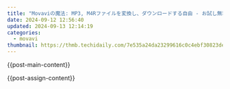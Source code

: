 ```yaml
---
title: "Movaviの魔法: MP3, M4Rファイルを変換し、ダウンロードする自由 - お試し無料でご利用いただけます"
date: 2024-09-12 12:56:40
updated: 2024-09-13 12:14:19
categories:
  - movavi
thumbnail: https://thmb.techidaily.com/7e535a24da23299616c0c4ebf30823de033f9fe39180ca23996553702d15983c.jpg
---
```


{{post-main-content}}

<ins class="adsbygoogle"
     style="display:block"
     data-ad-format="autorelaxed"
     data-ad-client="ca-pub-7571918770474297"
     data-ad-slot="1223367746"></ins>

{{post-assign-content}}

<ins class="adsbygoogle"
     style="display:block"
     data-ad-client="ca-pub-7571918770474297"
     data-ad-slot="8358498916"
     data-ad-format="auto"
     data-full-width-responsive="true"></ins>
